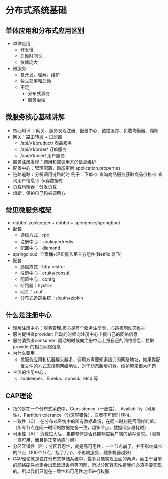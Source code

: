 分布式系统基础
===
## 单体应用和分布式应用区别
* 单体应用
    * 开发慢
    * 启动时间长
    * 依赖庞大
* 微服务
    * 易开发，理解，维护
    * 独立部署和启动
    * 不足
        * 分布式事务
        * 服务治理
## 微服务核心基础讲解
* 核心知识 ：网关、服务发现注册、配置中心、链路追踪、负载均衡器、熔断
* 网关：路由转发 + 过滤器 ​	
    * /api/v1/pruduct/ 商品服务 ​	
    * /api/v1/order/ 订单服务 ​	
    * /api/v1/user/ 用户服务
* 服务注册发现：调用和被调用方的信息维护 
* 配置中心：管理配置，动态更新 application.properties 
* 链路追踪：分析调用链路耗时 例子：下单-》查询商品服务获取商品价格-》查询用户信息-》保存数据库 
* 负载均衡器：分发负载 
* 熔断：保护自己和被调用方
## 常见微服务框架
* dubbo: zookeeper + dubbo + springmvc/springboot
* 配套
    * 通信方式：rpc
    * 注册中心：zookeper/redis
    * 配置中心：diamond
* springcloud: 全家桶+轻松嵌入第三方组件(Netflix 奈飞)
* 配套
    * 通信方式：http restful
    * 注册中心：eruka/consul
    * 配置中心：config
    * 断路器：hystrix
    * 网关：zuul
    * 分布式追踪系统：sleuth+zipkin
## 什么是注册中心
* 理解注册中心：服务管理,核心是有个服务注册表，心跳机制动态维护
* 服务提供者provider: 启动的时候向注册中心上报自己的网络信息
* 服务消费者consumer: 启动的时候向注册中心上报自己的网络信息，拉取provider的相关网络信息
* 为什么要用：
    * 微服务应用和机器越来越多，调用方需要知道接口的网络地址，如果靠配置文件的方式去控制网络地址，对于动态新增机器，维护带来很大问题
* 主流的注册中心：
    * zookeeper、Eureka、consul、etcd 等
## CAP理论
* 指的是在一个分布式系统中，Consistency（一致性）、 Availability（可用性）、Partition tolerance（分区容错性），三者不可同时获得。
* 一致性（C）：在分布式系统中的所有数据备份，在同一时刻是否同样的值。（所有节点在同一时间的数据完全一致，越多节点，数据同步越耗时）
* 可用性（A）：负载过大后，集群整体是否还能响应客户端的读写请求。（服务一直可用，而且是正常响应时间）
* 分区容错性（P）：分区容忍性，就是高可用性，一个节点崩了，并不影响其它的节点（100个节点，挂了几个，不影响服务，越多机器越好）
* CAP理论就是说在分布式存储系统中，最多只能实现上面的两点。而由于当前的网络硬件肯定会出现延迟丢包等问题，所以分区容忍性是我们必须需要实现的。所以我们只能在一致性和可用性之间进行权衡